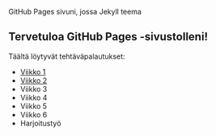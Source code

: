 GitHub Pages sivuni, jossa Jekyll teema
## Tervetuloa GitHub Pages -sivustolleni!
Täältä löytyvät tehtäväpalautukset: 
- [Viikko 1](vko1.html)
- [Viikko 2](vko2.md)
- Viikko 3
- Viikko 4
- Viikko 5
- Viikko 6
- Harjoitustyö
